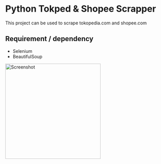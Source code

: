 # Python Tokped & Shopee Scrapper

This project can be used to scrape tokopedia.com and shopee.com

## Requirement / dependency

- Selenium
- BeautifulSoup

<img src="https://github.com/user-attachments/assets/69ec5e3c-9599-43fd-ab39-bf25ec2e0420" alt="Screenshot" width="300" />
